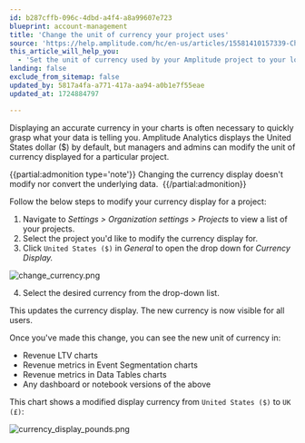 ```yaml
---
id: b287cffb-096c-4dbd-a4f4-a8a99607e723
blueprint: account-management
title: 'Change the unit of currency your project uses'
source: 'https://help.amplitude.com/hc/en-us/articles/15581410157339-Change-the-unit-of-currency-your-project-uses-'
this_article_will_help_you:
  - 'Set the unit of currency used by your Amplitude project to your local currency, or any other that is appropriate'
landing: false
exclude_from_sitemap: false
updated_by: 5817a4fa-a771-417a-aa94-a0b1e7f55eae
updated_at: 1724884797

---
```

Displaying an accurate currency in your charts is often necessary to quickly grasp what your data is telling you. Amplitude Analytics displays the United States dollar ($) by default, but managers and admins can modify the unit of currency displayed for a particular project. 

{{partial:admonition type='note'}}
 Changing the currency display doesn't modify nor convert the underlying data. 
{{/partial:admonition}}

Follow the below steps to modify your currency display for a project: 

1. Navigate to *Settings > Organization settings > Projects* to view a list of your projects.
2. Select the project you'd like to modify the currency display for.
3. Click `United States ($)` in *General* to open the drop down for *Currency Display.*

![change_currency.png](/docs/output/img/account-management/change-your-currency.png)

4. Select the desired currency from the drop-down list.

This updates the currency display. The new currency is now visible for all users. 

Once you've made this change, you can see the new unit of currency in:

* Revenue LTV charts
* Revenue metrics in Event Segmentation charts
* Revenue metrics in Data Tables charts
* Any dashboard or notebook versions of the above

This chart shows a modified display currency from `United States ($)` to `UK (£)`:

![currency_display_pounds.png](/docs/output/img/account-management/currency-display-pounds-png.png)